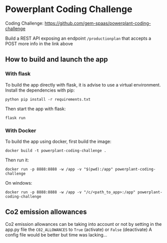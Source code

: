 # Powerplant Coding Challenge

Coding Challenge: https://github.com/gem-spaas/powerplant-coding-challenge

Build a REST API exposing an endpoint `/productionplan` that accepts a POST
more info in the link above 

## How to build and launch the app

### With flask

To build the app directly with flask, it is advise to use a virtual environment.
Install the dependencies with pip:
```
python pip install -r requirements.txt
```
Then start the app with flask:
```
flask run
```

### With Docker

To build the app using docker, first build the image:
```
docker build -t powerplant-coding-challenge .
```
Then run it:
```
docker run -p 8888:8888 -w /app -v "$(pwd):/app" powerplant-coding-challenge
```
On windows:
```
docker run -p 8888:8888 -w /app -v "/c/<path_to_app>:/app" powerplant-coding-challenge
```

## Co2 emission allowances

Co2 emission allowances can be taking into account or not
by setting in the app.py file the `C02_ALLOWANCES` to `True` (activate) or `False` (deactivate)
A config file would be better but time was lacking...
